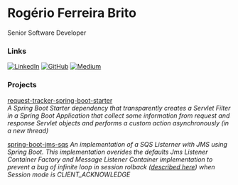 # Rogério Ferreira Brito

Senior Software Developer

### Links

[![LinkedIn](https://img.shields.io/badge/LinkedIn-0077B5?style=for-the-badge&logo=linkedin&logoColor=white)](https://www.linkedin.com/in/rogeriofbrito/) [![GitHub](https://img.shields.io/badge/GitHub-100000?style=for-the-badge&logo=github&logoColor=white)](https://github.com/rogeriofbrito/) [![Medium](https://img.shields.io/badge/Medium-12100E?style=for-the-badge&logo=medium&logoColor=white)](https://medium.com/@rogeriofbrito/)

### Projects

[request-tracker-spring-boot-starter](https://github.com/rogeriofbrito/request-tracker-spring-boot-starter)  
_A Spring Boot Starter dependency that transparently creates a Servlet Filter in a Spring Boot Application that collect some information from request and response Servlet objects and performs a custom action asynchronously (in a new thread)_

[spring-boot-jms-sqs](https://github.com/rogeriofbrito/spring-boot-jms-sqs)
_An implementation of a SQS Listerner with JMS using Spring Boot. This implementation overides the defaults Jms Listener Container Factory and Message Listener Container implementation to prevent a bug of infinite loop in session rolback ([described here](https://github.com/awslabs/amazon-sqs-java-messaging-lib/issues/75)) when Session mode is CLIENT_ACKNOWLEDGE_
